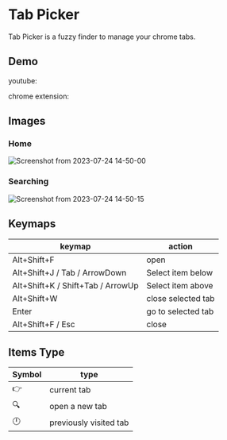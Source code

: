 # Tab Picker

Tab Picker is a fuzzy finder to manage your chrome tabs.

## Demo

youtube:


chrome extension:

## Images

### Home
![Screenshot from 2023-07-24 14-50-00](https://github.com/AugustinSorel/tab-picker/assets/48162609/89843da6-4d06-42aa-a749-5e4b0473a2c5)

### Searching
![Screenshot from 2023-07-24 14-50-15](https://github.com/AugustinSorel/tab-picker/assets/48162609/5326af78-e0cf-41a4-96eb-e5d1acd7314d)

## Keymaps

| keymap                            | action             |
| --------------------------------- | ------------------ |
| Alt+Shift+F                       | open               |
| Alt+Shift+J / Tab / ArrowDown     | Select item below  |
| Alt+Shift+K / Shift+Tab / ArrowUp | Select item above  |
| Alt+Shift+W                       | close selected tab |
| Enter                             | go to selected tab |
| Alt+Shift+F / Esc                 | close              |

## Items Type

| Symbol | type                   |
| ------ | ---------------------- |
| 👉     | current tab            |
| 🔍     | open a new tab         |
| 🕛     | previously visited tab |
